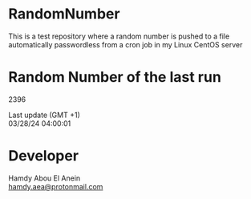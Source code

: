 # RandomNumber    
This is a test repository where a random number is pushed to a file automatically passwordless from a cron job in my Linux CentOS server    
# Random Number of the last run   
2396
      
Last update (GMT +1)    
03/28/24 04:00:01
# Developer    
Hamdy Abou El Anein   
hamdy.aea@protonmail.com
